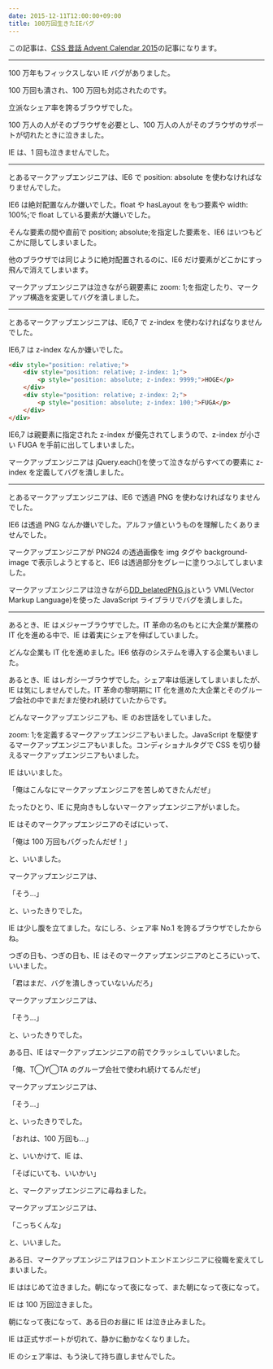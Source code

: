 ```yaml
---
date: 2015-12-11T12:00:00+09:00
title: 100万回生きたIEバグ
---
```


この記事は、[CSS 昔話 Advent Calendar 2015](http://www.adventar.org/calendars/723)の記事になります。

---

100 万年もフィックスしない IE バグがありました。

100 万回も潰され、100 万回も対応されたのです。

立派なシェア率を誇るブラウザでした。

100 万人の人がそのブラウザを必要とし、100 万人の人がそのブラウザのサポートが切れたときに泣きました。

IE は、1 回も泣きませんでした。

---

とあるマークアップエンジニアは、IE6 で position: absolute を使わなければなりませんでした。

IE6 は絶対配置なんか嫌いでした。float や hasLayout をもつ要素や width: 100%;で float している要素が大嫌いでした。

そんな要素の間や直前で position; absolute;を指定した要素を、IE6 はいつもどこかに隠してしまいました。

他のブラウザでは同じように絶対配置されるのに、IE6 だけ要素がどこかにすっ飛んで消えてしまいます。

マークアップエンジニアは泣きながら親要素に zoom: 1;を指定したり、マークアップ構造を変更してバグを潰しました。

---

とあるマークアップエンジニアは、IE6,7 で z-index を使わなければなりませんでした。

IE6,7 は z-index なんか嫌いでした。

```html
<div style="position: relative;">
	<div style="position: relative; z-index: 1;">
		<p style="position: absolute; z-index: 9999;">HOGE</p>
	</div>
	<div style="position: relative; z-index: 2;">
		<p style="position: absolute; z-index: 100;">FUGA</p>
	</div>
</div>
```

IE6,7 は親要素に指定された z-index が優先されてしまうので、z-index が小さい FUGA を手前に出してしまいました。

マークアップエンジニアは jQuery.each()を使って泣きながらすべての要素に z-index を定義してバグを潰しました。

---

とあるマークアップエンジニアは、IE6 で透過 PNG を使わなければなりませんでした。

IE6 は透過 PNG なんか嫌いでした。アルファ値というものを理解したくありませんでした。

マークアップエンジニアが PNG24 の透過画像を img タグや background-image で表示しようとすると、IE6 は透過部分をグレーに塗りつぶしてしまいました。

マークアップエンジニアは泣きながら[DD_belatedPNG.js](http://www.dillerdesign.com/experiment/DD_belatedPNG/)という VML(Vector Markup Language)を使った JavaScript ライブラリでバグを潰しました。

---

あるとき、IE はメジャーブラウザでした。IT 革命の名のもとに大企業が業務の IT 化を進める中で、IE は着実にシェアを伸ばしていました。

どんな企業も IT 化を進めました。IE6 依存のシステムを導入する企業もいました。

あるとき、IE はレガシーブラウザでした。シェア率は低迷してしまいましたが、IE は気にしませんでした。IT 革命の黎明期に IT 化を進めた大企業とそのグループ会社の中でまだまだ使われ続けていたからです。

どんなマークアップエンジニアも、IE のお世話をしていました。

zoom: 1;を定義するマークアップエンジニアもいました。JavaScript を駆使するマークアップエンジニアもいました。コンディショナルタグで CSS を切り替えるマークアップエンジニアもいました。

IE はいいました。

「俺はこんなにマークアップエンジニアを苦しめてきたんだぜ」

たったひとり、IE に見向きもしないマークアップエンジニアがいました。

IE はそのマークアップエンジニアのそばにいって、

「俺は 100 万回もバグったんだぜ！」

と、いいました。

マークアップエンジニアは、

「そう…」

と、いったきりでした。

IE は少し腹を立てました。なにしろ、シェア率 No.1 を誇るブラウザでしたからね。

つぎの日も、つぎの日も、IE はそのマークアップエンジニアのところにいって、いいました。

「君はまだ、バグを潰しきっていないんだろ」

マークアップエンジニアは、

「そう…」

と、いったきりでした。

ある日、IE はマークアップエンジニアの前でクラッシュしていいました。

「俺、T◯Y◯TA のグループ会社で使われ続けてるんだぜ」

マークアップエンジニアは、

「そう…」

と、いったきりでした。

「おれは、100 万回も…」

と、いいかけて、IE は、

「そばにいても、いいかい」

と、マークアップエンジニアに尋ねました。

マークアップエンジニアは、

「こっちくんな」

と、いいました。

ある日、マークアップエンジニアはフロントエンドエンジニアに役職を変えてしまいました。

IE ははじめて泣きました。朝になって夜になって、また朝になって夜になって。

IE は 100 万回泣きました。

朝になって夜になって、ある日のお昼に IE は泣き止みました。

IE は正式サポートが切れて、静かに動かなくなりました。

IE のシェア率は、もう決して持ち直しませんでした。
